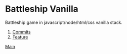 # Battleship Vanilla

Battleship game in javascript/node/html/css vanilla stack.

1. [Commits](commits.md)
2. [Feature](feature/index.md)

[Main](../index.md)
